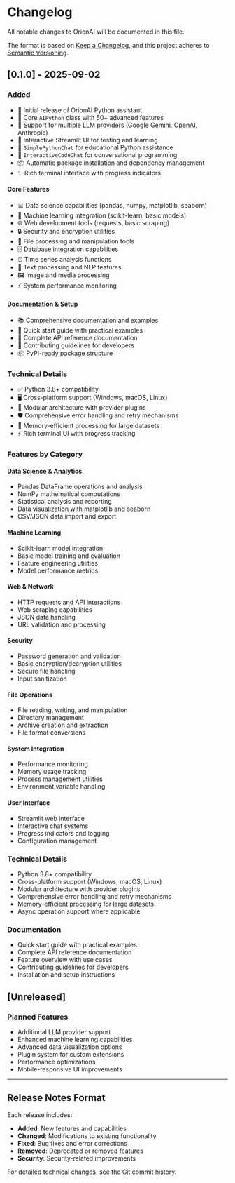 # Changelog

All notable changes to OrionAI will be documented in this file.

The format is based on [Keep a Changelog](https://keepachangelog.com/en/1.0.0/),
and this project adheres to [Semantic Versioning](https://semver.org/spec/v2.0.0.html).

## [0.1.0] - 2025-09-02

### Added
- 🚀 Initial release of OrionAI Python assistant
- 🤖 Core `AIPython` class with 50+ advanced features
- 🔌 Support for multiple LLM providers (Google Gemini, OpenAI, Anthropic)
- 🎨 Interactive Streamlit UI for testing and learning
- 🐍 `SimplePythonChat` for educational Python assistance
- 💬 `InteractiveCodeChat` for conversational programming
- 📦 Automatic package installation and dependency management
- ✨ Rich terminal interface with progress indicators

#### Core Features
- 📊 Data science capabilities (pandas, numpy, matplotlib, seaborn)
- 🤖 Machine learning integration (scikit-learn, basic models)
- 🌐 Web development tools (requests, basic scraping)
- 🔒 Security and encryption utilities
- 📁 File processing and manipulation tools
- 🗄️ Database integration capabilities
- ⏰ Time series analysis functions
- 📝 Text processing and NLP features
- 🖼️ Image and media processing
- ⚡ System performance monitoring

#### Documentation & Setup
- 📚 Comprehensive documentation and examples
- 🎯 Quick start guide with practical examples
- 📖 Complete API reference documentation
- 🤝 Contributing guidelines for developers
- 📦 PyPI-ready package structure

### Technical Details
- ✅ Python 3.8+ compatibility
- 🖥️ Cross-platform support (Windows, macOS, Linux)
- 🔧 Modular architecture with provider plugins
- 🛡️ Comprehensive error handling and retry mechanisms
- 💾 Memory-efficient processing for large datasets
- ⚡ Rich terminal UI with progress tracking

### Features by Category

#### Data Science & Analytics
- Pandas DataFrame operations and analysis
- NumPy mathematical computations
- Statistical analysis and reporting
- Data visualization with matplotlib and seaborn
- CSV/JSON data import and export

#### Machine Learning
- Scikit-learn model integration
- Basic model training and evaluation
- Feature engineering utilities
- Model performance metrics

#### Web & Network
- HTTP requests and API interactions
- Web scraping capabilities
- JSON data handling
- URL validation and processing

#### Security
- Password generation and validation
- Basic encryption/decryption utilities
- Secure file handling
- Input sanitization

#### File Operations
- File reading, writing, and manipulation
- Directory management
- Archive creation and extraction
- File format conversions

#### System Integration
- Performance monitoring
- Memory usage tracking
- Process management utilities
- Environment variable handling

#### User Interface
- Streamlit web interface
- Interactive chat systems
- Progress indicators and logging
- Configuration management

### Technical Details
- Python 3.8+ compatibility
- Cross-platform support (Windows, macOS, Linux)
- Modular architecture with provider plugins
- Comprehensive error handling and retry mechanisms
- Memory-efficient processing for large datasets
- Async operation support where applicable

### Documentation
- Quick start guide with practical examples
- Complete API reference documentation
- Feature overview with use cases
- Contributing guidelines for developers
- Installation and setup instructions

## [Unreleased]

### Planned Features
- Additional LLM provider support
- Enhanced machine learning capabilities
- Advanced data visualization options
- Plugin system for custom extensions
- Performance optimizations
- Mobile-responsive UI improvements

---

## Release Notes Format

Each release includes:
- **Added**: New features and capabilities
- **Changed**: Modifications to existing functionality  
- **Fixed**: Bug fixes and error corrections
- **Removed**: Deprecated or removed features
- **Security**: Security-related improvements

For detailed technical changes, see the Git commit history.
